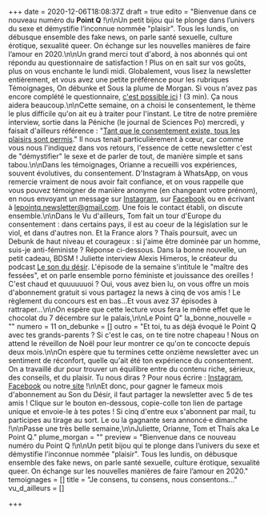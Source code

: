 +++
date = 2020-12-06T18:08:37Z
draft = true
edito = "Bienvenue dans ce nouveau numéro du **Point Q** !\n\nUn petit bijou qui te plonge dans l’univers du sexe et démystifie l’inconnue nommée \"plaisir\". Tous les lundis, on débusque ensemble des fake news, on parle santé sexuelle, culture érotique, sexualité queer. On échange sur les nouvelles manières de faire l’amour en 2020.\n\nUn grand merci tout d'abord, à nos abonnés qui ont répondu au questionnaire de satisfaction ! Plus on en sait sur vos goûts, plus on vous enchante le lundi midi. Globalement, vous lisez la newsletter entièrement, et vous avez une petite préférence pour les rubriques Témoignages, On débunke et Sous la plume de Morgan. Si vous n'avez pas encore complété le questionnaire, [c'est possible ici](https://docs.google.com/forms/d/1KKC3Fpw3pIBnjZ30VJOFNyYQhFS8vS9EFlfF8SSvENc/edit?fbclid=IwAR3PWGmBxLckeEhDhMA2kggf3AzKZdHtZji1kvQ6MSJAyLFI5sGry0WeqYs#response=ACYDBNg_2Sx30uv5sgHItzR3My9AxNHvc5Q-4zDYx2vGDqAIq-3OcinobAi4oaDr0h_eZAk) ! (3 min). Ça nous aidera beaucoup.\n\nCette semaine, on a choisi le consentement, le thème le plus difficile qu'on ait eu à traiter pour l'instant. Le titre de notre première interview, sortie dans la Péniche (le journal de Sciences Po) mercredi, y faisait d'ailleurs référence : \"[Tant que le consentement existe, tous les plaisirs sont permis](http://www.lapeniche.net/interview-le-point-q-tant-que-le-consentement-existe-tous-les-plaisirs-sont-permis/).\" Il nous tenait particulièrement à cœur, car comme vous nous l'indiquez dans vos retours, l'essence de cette newsletter c'est de \"démystifier\" le sexe et de parler de tout, de manière simple et sans tabou.\n\nDans les témoignages, Orianne a recueilli vos expériences, souvent évolutives, du consentement. D'Instagram à WhatsApp, on vous remercie vraiment de nous avoir fait confiance, et on vous rappelle que vous pouvez témoigner de manière anonyme (en changeant votre prénom), en nous envoyant un message sur [Instagram](https://www.instagram.com), sur [Facebook](https://www.facebook.com/lepointq.news) ou en écrivant à lepointq.newsletter@gmail.com. Une fois le contact établi, on discute ensemble.\n\nDans le Vu d'ailleurs, Tom fait un tour d'Europe du consentement : dans certains pays, il est au coeur de la législation sur le viol, et dans d'autres non. Et la France alors ? Thaïs poursuit, avec un Debunk de haut niveau et courageux : si j'aime être dominée par un homme, suis-je anti-féministe ? Réponse ci-dessous. Dans la bonne nouvelle, un petit cadeau, BDSM ! Juliette interview Alexis Himeros, le créateur du podcast [Le son du désir](https://www.lesondudesir.fr/lsdd_instagram). L'épisode de la semaine s'intitule le \"maître des fessées\", et on parle ensemble porno féministe et jouissance des oreilles ! C'est chaud et quuuuuuoi ? Oui, vous avez bien lu, on vous offre un mois d'abonnement gratuit si vous partagez la news à cinq de vos amis ! Le règlement du concours est en bas...Et vous avez 37 épisodes à rattraper...\n\nOn espère que cette lecture vous fera le même effet que le chocolat du 7 décembre sur le palais,\n\nLe Point Q"
la_bonne_nouvelle = ""
numero = 11
on_debunke = []
outro = "Et toi, tu as déjà évoqué le Point Q avec tes grands-parents ? Si c'est le cas, on te tire notre chapeau ! Nous on attend le réveillon de Noël pour leur montrer ce qu'on te concocte depuis deux mois.\n\nOn espère que tu termines cette onzième newsletter avec un sentiment de réconfort, quelle qu'ait été ton expérience du consentement. On a travaillé dur pour trouver un équilibre entre du contenu riche, sérieux, des conseils, et du plaisir. Tu nous diras ? Pour nous écrire : [Instagram](https://www.instagram.com/lepoint.q/), [Facebook]( \"https://www.facebook.com/lepointq.news\") ou notre[ site](https://lepointq.com) !\n\nEt donc, pour gagner le fameux mois d'abonnement au Son du Désir, il faut partager la newsletter avec 5 de tes amis ! Clique sur le bouton en-dessous, copie-colle ton lien de partage unique et envoie-le à tes potes ! Si cinq d'entre eux s'abonnent par mail, tu participes au tirage au sort. Le ou la gagnante sera annoncé·e dimanche !\n\nPasse une très belle semaine,\n\nJuliette, Orianne, Tom et Thaïs aka Le Point Q."
plume_morgan = ""
preview = "Bienvenue dans ce nouveau numéro du Point Q !\n\nUn petit bijou qui te plonge dans l’univers du sexe et démystifie l’inconnue nommée \"plaisir\". Tous les lundis, on débusque ensemble des fake news, on parle santé sexuelle, culture érotique, sexualité queer. On échange sur les nouvelles manières de faire l’amour en 2020."
temoignages = []
title = "Je consens, tu consens, nous consentons..."
vu_d_ailleurs = []

+++
